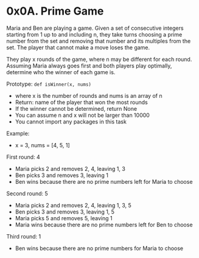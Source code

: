 # 0x0A. Prime Game

Maria and Ben are playing a game. Given a set of consecutive integers starting from 1 up to and including n, they take turns choosing a prime number from the set and removing that number and its multiples from the set. The player that cannot make a move loses the game.

They play x rounds of the game, where n may be different for each round. Assuming Maria always goes first and both players play optimally, determine who the winner of each game is.

Prototype: ```def isWinner(x, nums)```
 - where x is the number of rounds and nums is an array of n
 - Return: name of the player that won the most rounds
 - If the winner cannot be determined, return None
 - You can assume n and x will not be larger than 10000
 - You cannot import any packages in this task

Example:

 - x = 3, nums = [4, 5, 1]

First round: 4

 - Maria picks 2 and removes 2, 4, leaving 1, 3
 - Ben picks 3 and removes 3, leaving 1
 - Ben wins because there are no prime numbers left for Maria to choose

Second round: 5

 - Maria picks 2 and removes 2, 4, leaving 1, 3, 5
 - Ben picks 3 and removes 3, leaving 1, 5
 - Maria picks 5 and removes 5, leaving 1
 - Maria wins because there are no prime numbers left for Ben to choose

Third round: 1

 - Ben wins because there are no prime numbers for Maria to choose
